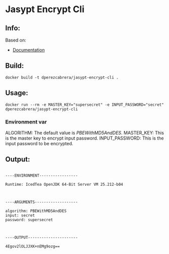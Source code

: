 # Jasypt Encrypt Cli

## Info:

Based on:

* [Documentation](http://www.jasypt.org/cli.html) 


## Build:

```
docker build -t dperezcabrera/jasypt-encrypt-cli .
```


## Usage:

```
docker run --rm -e MASTER_KEY="supersecret" -e INPUT_PASSWORD="secret" dperezcabrera/jasypt-encrypt-cli
```

### Environment var

ALGORITHM: The default value is *PBEWithMD5AndDES*.
MASTER_KEY: This is the master key to encrypt input password.
INPUT_PASSWORD: This is the input password to be encrypted.


## Output:

```

----ENVIRONMENT-----------------

Runtime: IcedTea OpenJDK 64-Bit Server VM 25.212-b04 



----ARGUMENTS-------------------

algorithm: PBEWithMD5AndDES
input: secret
password: supersecret



----OUTPUT----------------------

4Egov2lOLJJXK+nEMg9ozg==


```




